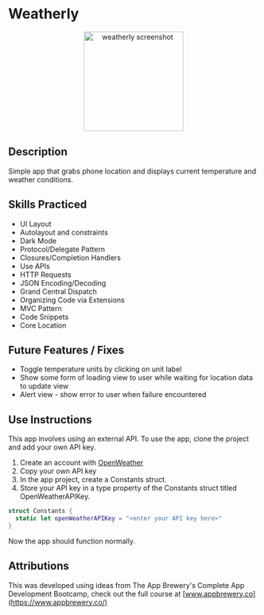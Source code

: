 # Weatherly

<p align="center">
  <img src="https://user-images.githubusercontent.com/93546810/183757669-4a79b2a2-8b02-4907-8097-7c0b1025f426.png" alt="weatherly screenshot" width="200"/>
</p>

## Description
Simple app that grabs phone location and displays current temperature and weather conditions.

## Skills Practiced

* UI Layout
* Autolayout and constraints
* Dark Mode
* Protocol/Delegate Pattern
* Closures/Completion Handlers
* Use APIs
* HTTP Requests
* JSON Encoding/Decoding
* Grand Central Dispatch
* Organizing Code via Extensions
* MVC Pattern
* Code Snippets
* Core Location

## Future Features / Fixes
* Toggle temperature units by clicking on unit label
* Show some form of loading view to user while waiting for location data to update view
* Alert view - show error to user when failure encountered

## Use Instructions

This app involves using an external API. To use the app, clone the project and add your own API key.

1. Create an account with [OpenWeather](https://openweathermap.org)
2. Copy your own API key
3. In the app project, create a Constants struct.
4. Store your API key in a type property of the Constants struct titled OpenWeatherAPIKey.

```swift
struct Constants {
  static let openWeatherAPIKey = "<enter your API key here>"
}
```

Now the app should function normally.

## Attributions

This was developed using ideas from The App Brewery's Complete App Development Bootcamp, check out the full course at [www.appbrewery.co](https://www.appbrewery.co/)
